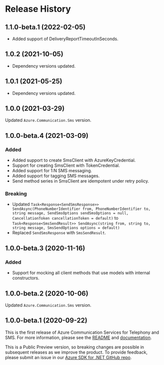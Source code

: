 # Release History

## 1.1.0-beta.1 (2022-02-05)
- Added support of DeliveryReportTimeoutInSeconds.

## 1.0.2 (2021-10-05)
- Dependency versions updated.

## 1.0.1 (2021-05-25)
- Dependency versions updated.

## 1.0.0 (2021-03-29)
Updated `Azure.Communication.Sms` version.

## 1.0.0-beta.4 (2021-03-09)

### Added
- Added support to create SmsClient with AzureKeyCredential.
- Support for creating SmsClient with TokenCredential.
- Added support for 1:N SMS messaging.
- Added support for tagging SMS messages.
- Send method series in SmsClient are idempotent under retry policy.

### Breaking
- Updated `Task<Response<SendSmsResponse>> SendAsync(PhoneNumberIdentifier from, PhoneNumberIdentifier to, string message, SendSmsOptions sendSmsOptions = null, CancellationToken cancellationToken = default)`
to `Task<Response<SmsSendResult>> SendAsync(string from, string to, string message, SmsSendOptions options = default)`
- Replaced `SendSmsResponse` with `SmsSendResult`.

## 1.0.0-beta.3 (2020-11-16)

### Added
- Support for mocking all client methods that use models with internal constructors.

## 1.0.0-beta.2 (2020-10-06)
Updated `Azure.Communication.Sms` version.

## 1.0.0-beta.1 (2020-09-22)
This is the first release of Azure Communication Services for Telephony and SMS. For more information, please see the [README][read_me] and [documentation][documentation].

This is a Public Preview version, so breaking changes are possible in subsequent releases as we improve the product. To provide feedback, please submit an issue in our [Azure SDK for .NET GitHub repo](https://github.com/Azure/azure-sdk-for-net/issues).

<!-- LINKS -->
[read_me]: https://github.com/Azure/azure-sdk-for-net/blob/main/sdk/communication/Azure.Communication.Sms/README.md
[documentation]:https://docs.microsoft.com/azure/communication-services/quickstarts/telephony-sms/send?pivots=programming-language-csharp


